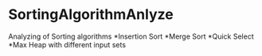 # SortingAlgorithmAnlyze
Analyzing of Sorting algorithms
*Insertion Sort
*Merge Sort
*Quick Select
*Max Heap
with different input sets
